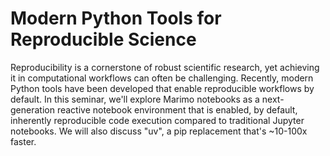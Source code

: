 # Modern Python Tools for Reproducible Science

Reproducibility is a cornerstone of robust scientific research, yet achieving it in computational workflows can often be challenging. Recently, modern Python tools have been developed that enable reproducible workflows by default. In this seminar, we'll explore Marimo notebooks as a next-generation reactive notebook environment that is enabled, by default, inherently reproducible code execution compared to traditional Jupyter notebooks. We will also discuss "uv", a pip replacement that's ~10-100x faster.

